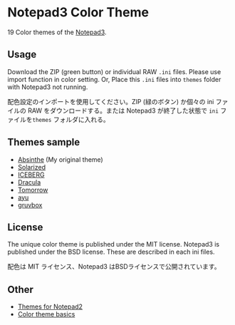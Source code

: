 # Notepad3 Color Theme
19 Color themes of the [Notepad3](https://github.com/rizonesoft/Notepad3).

## Usage
Download the ZIP (green button) or individual RAW `.ini` files.  Please use import function in color setting. Or, Place this `.ini` files into `themes` folder with Notepad3 not running. 

配色設定のインポートを使用してください。ZIP (緑のボタン) か個々の ini ファイルの RAW をダウンロードする。または Notepad3 が終了した状態で `ini` ファイルを`themes` フォルダに入れる。

## Themes sample
- [Absinthe](https://github.com/maboroshin/Absinthe.color) (My original theme)
- [Solarized](https://github.com/altercation/solarized#solarized)
- [ICEBERG](https://github.com/cocopon/iceberg.vim#readme)
- [Dracula](https://github.com/dracula/dracula-theme#color-palette)
- [Tomorrow](https://github.com/chriskempson/tomorrow-theme)
- [ayu](https://github.com/dempfi/ayu#screenshots)
- [gruvbox](https://github.com/morhetz/gruvbox#screenshots)

## License
The unique color theme is published under the MIT license. Notepad3 is published under the BSD license. These are described in each ini files.

配色は MIT ライセンス、Notepad3 はBSDライセンスで公開されています。

## Other
- [Themes for Notepad2](https://github.com/maboroshin/Notepad2ColorTheme)
- [Color theme basics](https://github.com/maboroshin/Notepad2ColorTheme/wiki)
